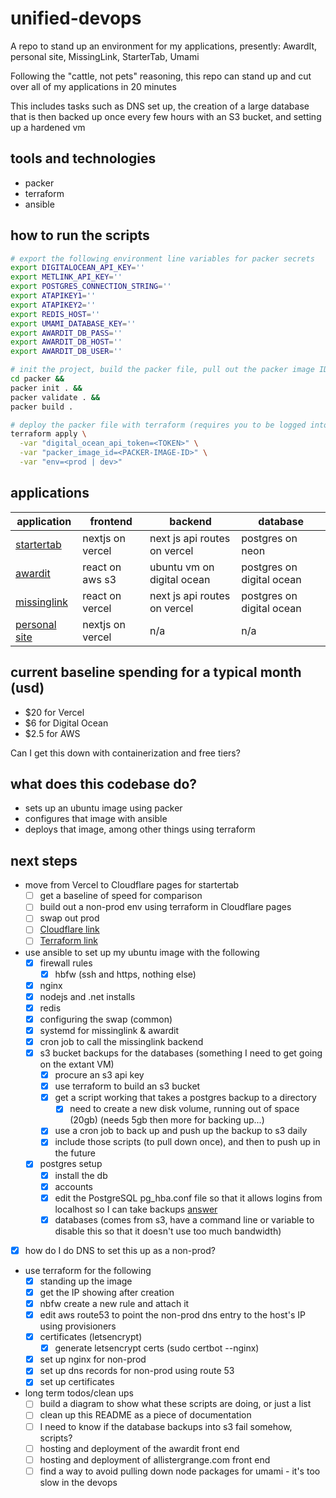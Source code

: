 # unified-devops

A repo to stand up an environment for my applications, presently: AwardIt, personal site, MissingLink, StarterTab, Umami

Following the "cattle, not pets" reasoning, this repo can stand up and cut over all of my applications in 20 minutes

This includes tasks such as DNS set up, the creation of a large database that is then backed up once every few hours with an S3 bucket, and setting up a hardened vm

## tools and technologies

- packer
- terraform
- ansible

## how to run the scripts

```bash
# export the following environment line variables for packer secrets
export DIGITALOCEAN_API_KEY=''
export METLINK_API_KEY=''
export POSTGRES_CONNECTION_STRING=''
export ATAPIKEY1=''
export ATAPIKEY2=''
export REDIS_HOST=''
export UMAMI_DATABASE_KEY=''
export AWARDIT_DB_PASS=''
export AWARDIT_DB_HOST=''
export AWARDIT_DB_USER=''

# init the project, build the packer file, pull out the packer image ID from the CLI
cd packer &&
packer init . &&
packer validate . &&
packer build .

# deploy the packer file with terraform (requires you to be logged into aws on the cli)
terraform apply \
  -var "digital_ocean_api_token=<TOKEN>" \
  -var "packer_image_id=<PACKER-IMAGE-ID>" \
  -var "env=<prod | dev>"
```

## applications

| application                                      | frontend         | backend                      | database                  |
| ------------------------------------------------ | ---------------- | ---------------------------- | ------------------------- |
| [startertab](https://startertab.com/landingpad)  | nextjs on vercel | next js api routes on vercel | postgres on neon          |
| [awardit](https://awardit.info/)                 | react on aws s3  | ubuntu vm on digital ocean   | postgres on digital ocean |
| [missinglink](https://www.missinglink.link)      | react on vercel  | next js api routes on vercel | postgres on digital ocean |
| [personal site](https://www.allistergrange.com/) | nextjs on vercel | n/a                          | n/a                       |


## current baseline spending for a typical month (usd)

- $20 for Vercel
- $6 for Digital Ocean
- $2.5 for AWS

Can I get this down with containerization and free tiers? 

## what does this codebase do?

- sets up an ubuntu image using packer
- configures that image with ansible
- deploys that image, among other things using terraform

## next steps

- move from Vercel to Cloudflare pages for startertab
  - [ ] get a baseline of speed for comparison
  - [ ] build out a non-prod env using terraform in Cloudflare pages
  - [ ] swap out prod
  - [ ] [Cloudflare link](https://developers.cloudflare.com/pages/framework-guides/nextjs/deploy-a-nextjs-site/)
  - [ ] [Terraform link](https://registry.terraform.io/providers/cloudflare/cloudflare/latest/docs/resources/pages_project)

- use ansible to set up my ubuntu image with the following
  - [X] firewall rules
    - [X] hbfw (ssh and https, nothing else)
  - [X] nginx
  - [X] nodejs and .net installs
  - [X] redis
  - [X] configuring the swap (common)
  - [X] systemd for missinglink & awardit
  - [X] cron job to call the missinglink backend
  - [X] s3 bucket backups for the databases (something I need to get going on the extant VM)
    - [X] procure an s3 api key
    - [X] use terraform to build an s3 bucket
    - [X] get a script working that takes a postgres backup to a directory
      - [X] need to create a new disk volume, running out of space (20gb) (needs 5gb then more for backing up...)
    - [X] use a cron job to back up and push up the backup to s3 daily
    - [X] include those scripts (to pull down once), and then to push up in the future 
  - [X] postgres setup
    - [X] install the db
    - [X] accounts
    - [X] edit the PostgreSQL pg_hba.conf file so that it allows logins from localhost so I can take backups [answer](https://chat.openai.com/c/b51fb1c3-42ad-4ec0-ae07-6b261d9d01e3)
    - [X] databases (comes from s3, have a command line or variable to disable this so that it doesn't use too much bandwidth)
- [X] how do I do DNS to set this up as a non-prod? 

- use terraform for the following
  - [X] standing up the image
  - [X] get the IP showing after creation 
  - [X] nbfw create a new rule and attach it
  - [X] edit aws route53 to point the non-prod dns entry to the host's IP using provisioners
  - [X] certificates (letsencrypt)
    - [X] generate letsencrypt certs (sudo certbot --nginx)
  - [X] set up nginx for non-prod
  - [X] set up dns records for non-prod using route 53
  - [X] set up certificates
  
- long term todos/clean ups
  - [ ] build a diagram to show what these scripts are doing, or just a list
  - [ ] clean up this README as a piece of documentation
  - [ ] I need to know if the database backups into s3 fail somehow, scripts?
  - [ ] hosting and deployment of the awardit front end
  - [ ] hosting and deployment of allistergrange.com front end
  - [ ] find a way to avoid pulling down node packages for umami - it's too slow in the devops